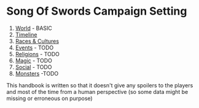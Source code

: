 # Song Of Swords Campaign Setting

1. [World](world/world.md) - BASIC
1. [Timeline](timeline/timeline.md)
1. [Races & Cultures](races-cultures/races-cultures.md)
1. [Events](events/events.md) - TODO
1. [Religions](religions/religions.md) - TODO
1. [Magic](magic/magic.md) - TODO
1. [Social](social/social.md) - TODO
1. [Monsters](monsters/monsters.md) -TODO

This handbook is written so that it doesn't give any spoilers to the players and most of the time from a human perspective (so some data might be missing or erroneous on purpose)
